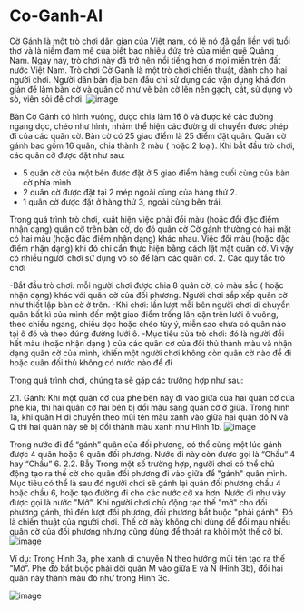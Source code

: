 # Co-Ganh-AI
Cờ Gánh là một trò chơi dân gian của Việt nam, có lẽ nó đã gắn liền với tuổi thơ và là niềm đam mê của biết bao nhiêu đứa trẻ của miền quê Quảng Nam. Ngày nay, trò chơi này đã trở nên nổi tiếng hơn ở mọi miền trên đất nước Việt Nam.
	Trò chơi Cờ Gánh là một trò chơi chiến thuật, dành cho hai người chơi. Người dân bản địa ban đầu chỉ sử dụng các vận dụng khá đơn giản để làm bàn cờ và quân cờ như vẽ bàn cờ lên nền gạch, cát, sử dụng vò sò, viên sỏi để chơi.
 ![image](https://user-images.githubusercontent.com/57765647/111880283-1bac8180-89dd-11eb-877d-4b530ac3e937.png)


Bàn Cờ Gánh có hình vuông, được chia làm 16 ô và được kẻ các đường ngang dọc, chéo như hình, nhằm thể hiện các đường di chuyển được phép đi của các quân cờ. Bàn cờ có 25 giao điểm là 25 điểm đặt quân.
Quân cờ gánh bao gồm 16 quân, chia thành 2 màu ( hoặc 2 loại). Khi bắt đầu trò chơi, các quân cờ được đặt như sau:
- 5 quân cờ của một bên được đặt ở 5 giao điểm hàng cuối cùng của bàn cờ phía mình
- 2 quân cờ được đặt tại 2 mép ngoài cùng của hàng thứ 2.
- 1 quân cờ được đặt ở hàng thứ 3, ngoài cùng bên trái.

Trong quá trình trò chơi, xuất hiện việc phải  đổi màu (hoặc đổi đặc điểm nhận dạng) quân cờ trên bàn cờ, do đó quân cờ Cờ gánh thường có hai mặt có hai màu (hoặc đặc điểm nhận dạng) khác nhau. Việc đổi màu (hoặc đặc điểm nhận dạng) khi đó chỉ cần thực hiện bằng cách lật mặt quân cờ. Vì vậy có nhiều người chơi sử dụng vỏ sò để làm các quân cờ.
2.	Các quy tắc trò chơi

-Bắt đầu trò chơi: mỗi người chơi được chia 8 quân cờ, có màu sắc ( hoặc nhận dạng) khác với quân cờ của đối phương. Người chơi sắp xếp quân cờ như thiết lập bàn cờ ở trên.
-Khi chơi: lần lượt mỗi bên người chơi di chuyển quân bất kì của mình đến một giao điểm trống lân cận trên lưới ô vuông, theo chiều ngang, chiều dọc hoặc chéo tùy ý, miễn sao chưa có quân nào tại ô đó và theo đúng đường lưới ô.
 -Mục tiêu của trò chơi: đó là người đổi hết màu (hoặc nhận dạng ) của các quân cờ của đối thủ thành màu và nhận dạng quân cờ của mình, khiến một người chơi không còn quân cờ nào để đi hoặc quân đối thủ không có nước nào để đi

Trong quá trình chơi, chúng ta sẽ gặp các trường hợp như sau:

2.1.	Gánh: 
Khi một quân cờ của phe bên này đi vào giữa của hai quân cờ của phe kia, thì hai quân cờ hai bên bị đổi màu sang quân cờ ở giữa. Trong hình 1a, khi quân H di chuyển theo mũi tên màu xanh vào giữa hai quân đỏ N và Q thì hai quân này sẽ bị đổi thành màu xanh như Hình 1b.
 ![image](https://user-images.githubusercontent.com/57765647/111880286-249d5300-89dd-11eb-850d-5518b58cc4c6.png)


Trong nước đi để “gánh” quân của đối phương, có thể cùng một lúc gánh được 4 quân hoặc 6 quân đối phương. Nước đi này còn được gọi là “Chầu“ 4 hay “Chầu” 6.
2.2.	Bẫy
Trong một số trường hợp, người chơi có thể chủ động tạo ra thế cờ cho quân đối phương đi vào giữa để "gánh" quân mình. Mục tiêu có thể là sau đó người chơi sẽ gánh lại quân đối phương chầu 4 hoặc chầu 6, hoặc tạo đường đi cho các nước cờ xa hơn. Nước đi như vậy được gọi là nước "Mở".
Khi người chơi chủ động tạo thế "mở" cho đối phương gánh, thì đến lượt đối phương, đối phương bắt buộc "phải gánh". Đó là chiến thuật của người chơi. Thế cờ này không chỉ dùng để đổi màu nhiều quân cờ của đối phương nhưng cũng dùng để thoát ra khỏi một thế cờ bí. 
![image](https://user-images.githubusercontent.com/57765647/111880291-2bc46100-89dd-11eb-8743-21926bfbed02.png)

Ví dụ: Trong Hình 3a, phe xanh di chuyển N theo hướng mũi tên tạo ra thế “Mở”.  Phe đỏ bắt buộc phải dời quân M vào giữa E và N (Hình 3b), đổi hai quân này thành màu đỏ như trong Hình 3c.

 ![image](https://user-images.githubusercontent.com/57765647/111880267-ffa8e000-89dc-11eb-885d-e14e953fa809.png)

 
